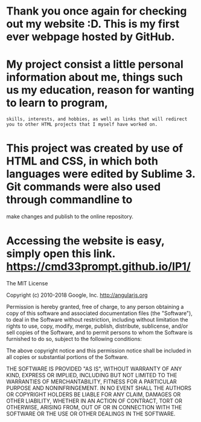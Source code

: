 # Thank you once again for checking out my website :D. This is my first ever webpage hosted by GitHub.

# My project consist a little personal information about me, things such us my education, reason for wanting to learn to program,
	skills, interests, and hobbies, as well as links that will redirect you to other HTML projects that I myself have worked on.

# This project was created by use of HTML and CSS, in which both languages were edited by Sublime 3. Git commands were also used through commandline to
  make changes and publish to the online repository.	

# Accessing the website is easy, simply open this link. https://cmd33prompt.github.io/IP1/

The MIT License

Copyright (c) 2010-2018 Google, Inc. http://angularjs.org

Permission is hereby granted, free of charge, to any person obtaining a copy
of this software and associated documentation files (the "Software"), to deal
in the Software without restriction, including without limitation the rights
to use, copy, modify, merge, publish, distribute, sublicense, and/or sell
copies of the Software, and to permit persons to whom the Software is
furnished to do so, subject to the following conditions:

The above copyright notice and this permission notice shall be included in
all copies or substantial portions of the Software.

THE SOFTWARE IS PROVIDED "AS IS", WITHOUT WARRANTY OF ANY KIND, EXPRESS OR
IMPLIED, INCLUDING BUT NOT LIMITED TO THE WARRANTIES OF MERCHANTABILITY,
FITNESS FOR A PARTICULAR PURPOSE AND NONINFRINGEMENT. IN NO EVENT SHALL THE
AUTHORS OR COPYRIGHT HOLDERS BE LIABLE FOR ANY CLAIM, DAMAGES OR OTHER
LIABILITY, WHETHER IN AN ACTION OF CONTRACT, TORT OR OTHERWISE, ARISING FROM,
OUT OF OR IN CONNECTION WITH THE SOFTWARE OR THE USE OR OTHER DEALINGS IN
THE SOFTWARE.
